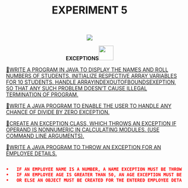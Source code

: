 <h1 align="center">EXPERIMENT 5</h1>
<!-- PROJECT LOGO -->
<br />
<p align="center">
  <a href="https://github.com/DHANOLA/CLASS-NOTIX/tree/root/SEMESTER%204/OBJECT-ORIENTED%20PROGRAMMING%20LAB/EXPERIMENT%205">
    <img src="https://media.giphy.com/media/xLiuPwRKGGTUACgVX0/giphy.gif" >
  </a>

  

  <p align="center">
  <b>EXCEPTIONS<img src="https://media.giphy.com/media/wH4rY2nPnEnp6/giphy.gif" width="40" height="40" /></b>
    <br />
   
  </p>
</p>

<!-- TABLE OF CONTENTS -->

  <ol>
 
<a href="https://github.com/DHANOLA/CLASS-NOTIX/tree/root/SEMESTER%204/OBJECT-ORIENTED%20PROGRAMMING%20LAB/EXPERIMENT%205/1" style="color: ">🌟WRITE A PROGRAM IN JAVA TO DISPLAY THE NAMES AND ROLL NUMBERS OF STUDENTS. INITIALIZE RESPECTIVE ARRAY VARIABLES FOR 10 STUDENTS. HANDLE ARRAYINDEXOUTOFBOUNDSEXEPTION, SO THAT ANY SUCH PROBLEM DOESN’T CAUSE ILLEGAL TERMINATION OF PROGRAM. </a><br />

<a href="https://github.com/DHANOLA/CLASS-NOTIX/tree/root/SEMESTER%204/OBJECT-ORIENTED%20PROGRAMMING%20LAB/EXPERIMENT%205/2" style="color: ">🌟WRITE A JAVA PROGRAM TO ENABLE THE USER TO HANDLE ANY CHANCE OF DIVIDE BY ZERO EXCEPTION.  </a><br />
   
   <a href="https://github.com/DHANOLA/CLASS-NOTIX/tree/root/SEMESTER%204/OBJECT-ORIENTED%20PROGRAMMING%20LAB/EXPERIMENT%205/3" style="color: "> 🌟CREATE AN EXCEPTION CLASS, WHICH THROWS AN EXCEPTION IF OPERAND IS NONNUMERIC IN CALCULATING MODULES. (USE COMMAND LINE ARGUMENTS). </a><br />
  
   <a href="https://github.com/DHANOLA/CLASS-NOTIX/tree/root/SEMESTER%204/OBJECT-ORIENTED%20PROGRAMMING%20LAB/EXPERIMENT%205/4" style="color: "> 🌟WRITE A JAVA PROGRAM TO THROW AN EXCEPTION FOR AN EMPLOYEE DETAILS. </a><br />
  
  ```json

•	IF AN EMPLOYEE NAME IS A NUMBER, A NAME EXCEPTION MUST BE THROWN.
•	IF AN EMPLOYEE AGE IS GREATER THAN 50, AN AGE EXCEPTION MUST BE THROWN. 
•	OR ELSE AN OBJECT MUST BE CREATED FOR THE ENTERED EMPLOYEE DETAILS

  
  ```
     
    
  </ol>
</details>


  
